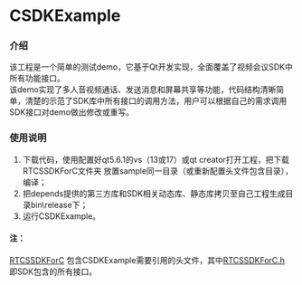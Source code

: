 # CSDKExample 

### 介绍
该工程是一个简单的测试demo，它基于Qt开发实现，全面覆盖了视频会议SDK中所有功能接口。<br>
该demo实现了多人音视频通话、发送消息和屏幕共享等功能，代码结构清晰简单，清楚的示范了SDK库中所有接口的调用方法，用户可以根据自己的需求调用SDK接口对demo做出修改或重写。<br>

### 使用说明
1. 下载代码，使用配置好qt5.6.1的vs（13或17）或qt creator打开工程，把下载RTCSSDKForC文件夹
   放置sample同一目录（或重新配置头文件包含目录），编译；<br>
2. 把depends提供的第三方库和SDK相关动态库、静态库拷贝至自己工程生成目录bin\release下；<br>
3. 运行CSDKExample。<br>

#### 注：
[RTCSSDKForC](../../RTCSSDKForC/include) 包含CSDKExample需要引用的头文件，其中[RTCSSDKForC.h](../../RTCSSDKForC/include/RTCSSDKForC.h) 即SDK包含的所有接口。
